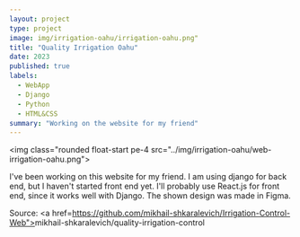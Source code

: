 ```yaml
---
layout: project
type: project
image: img/irrigation-oahu/irrigation-oahu.png"
title: "Quality Irrigation Oahu"
date: 2023
published: true
labels:
  - WebApp
  - Django
  - Python
  - HTML&CSS
summary: "Working on the website for my friend"
---
```


<img class="rounded float-start pe-4 src="../img/irrigation-oahu/web-irrigation-oahu.png">

I've been working on this website for my friend. I am using django for back end, but I haven't started front end yet. I'll probably use React.js for front end, since it works well with Django. The shown design was made in Figma.

Source: <a href=https://github.com/mikhail-shkaralevich/Irrigation-Control-Web"><i class="large github icon "></i>mikhail-shkaralevich/quality-irrigation-control</a>
